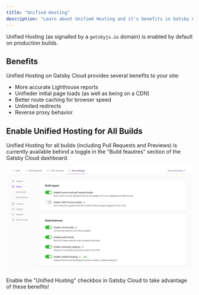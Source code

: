 ```yaml
---
title: "Unified Hosting"
description: "Learn about Unified Hosting and it's benefits in Gatsby Cloud"
---
```


Unified Hosting (as signalled by a `gatsbyjs.io` domain) is enabled by default on production builds.

## Benefits

Unified Hosting on Gatsby Cloud provides several benefits to your site:

- More accurate Lighthouse reports
- Unifieder initial page loads (as well as being on a CDN)
- Better route caching for browser speed
- Unlimited redirects
- Reverse proxy behavior

## Enable Unified Hosting for All Builds

Unified Hosting for all builds (including Pull Requests and Previews) is currently available behind a toggle in the "Build feautres" section of the Gatsby Cloud dashboard.

![Unified Hosting toggle in Gatsby Cloud](../../images/unified-hosting.png)

Enable the "Unified Hosting" checkbox in Gatsby Cloud to take advantage of these benefits!
